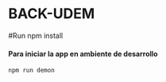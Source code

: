 # BACK-UDEM


#Run
    npm install

#### Para iniciar la app en ambiente de desarrollo
    npm run demon
